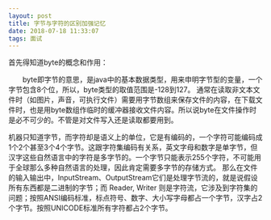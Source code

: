 ```yaml
---
layout: post
title: 字节与字符的区别加强记忆
date: 2018-07-18 11:33:07
tags: 面试
---
```

首先得知道byte的概念和作用：

　　byte即字节的意思，是java中的基本数据类型，用来申明字节型的变量，一个字节包含8个位，所以，byte类型的取值范围是-128到127。
通常在读取非文本文件时（如图片，声音，可执行文件）需要用字节数组来保存文件的内容，在下载文件时，也是用byte数组作临时的缓冲器接收文件内容。所以说byte在文件操作时是必不可少的。不管是对文件写入还是读取都要用到。

机器只知道字节，而字符却是语义上的单位，它是有编码的，一个字符可能编码成1个2个甚至3个4个字节。这跟字符集编码有关系，英文字母和数字是单字节，但汉字这些自然语言中的字符是多字节的。一个字节只能表示255个字符，不可能用于全球那么多种自然语言的处理，因此肯定需要多字节的存储方式。
那么在文件的输入输出中，InputStream、OutputStream它们是处理字节流的，就是说假设所有东西都是二进制的字节；而 Reader, Writer 则是字符流，它涉及到字符集的问题；按照ANSI编码标准，标点符号、数字、大小写字母都占一个字节，汉字占2个字节。按照UNICODE标准所有字符都占2个字节。
